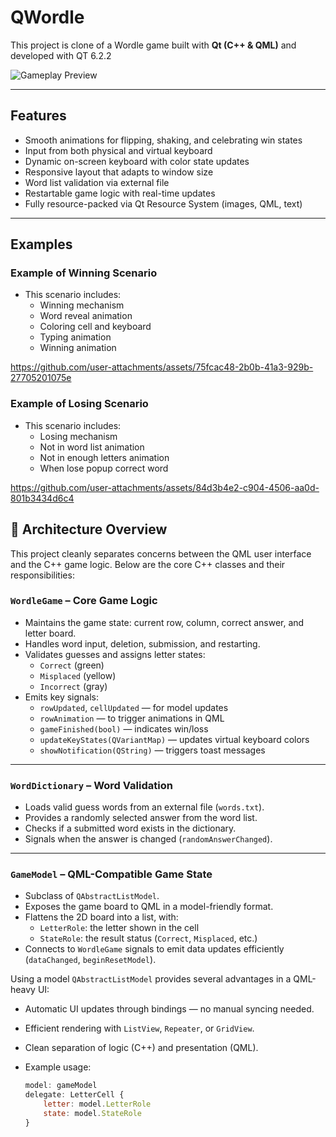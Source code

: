 # QWordle 

This project is clone of a Wordle game built with **Qt (C++ & QML)** and developed with QT 6.2.2

![Gameplay Preview](preview.gif)

---

## Features

- Smooth animations for flipping, shaking, and celebrating win states
- Input from both physical and virtual keyboard
- Dynamic on-screen keyboard with color state updates
- Responsive layout that adapts to window size
- Word list validation via external file
- Restartable game logic with real-time updates
- Fully resource-packed via Qt Resource System (images, QML, text)

---

## Examples

### Example of Winning Scenario
- This scenario includes:
  - Winning mechanism  
  - Word reveal animation  
  - Coloring cell and keyboard  
  - Typing animation  
  - Winning animation

https://github.com/user-attachments/assets/75fcac48-2b0b-41a3-929b-27705201075e



### Example of Losing Scenario
- This scenario includes:
  - Losing mechanism  
  - Not in word list animation 
  - Not in enough letters animation 
  - When lose popup correct word
    
https://github.com/user-attachments/assets/84d3b4e2-c904-4506-aa0d-801b3434d6c4




## 🧠 Architecture Overview

This project cleanly separates concerns between the QML user interface and the C++ game logic. Below are the core C++ classes and their responsibilities:

### `WordleGame` – Core Game Logic

- Maintains the game state: current row, column, correct answer, and letter board.
- Handles word input, deletion, submission, and restarting.
- Validates guesses and assigns letter states:
  - `Correct` (green)
  - `Misplaced` (yellow)
  - `Incorrect` (gray)
- Emits key signals:
  - `rowUpdated`, `cellUpdated` — for model updates
  - `rowAnimation` — to trigger animations in QML
  - `gameFinished(bool)` — indicates win/loss
  - `updateKeyStates(QVariantMap)` — updates virtual keyboard colors
  - `showNotification(QString)` — triggers toast messages

---

### `WordDictionary` – Word Validation

- Loads valid guess words from an external file (`words.txt`).
- Provides a randomly selected answer from the word list.
- Checks if a submitted word exists in the dictionary.
- Signals when the answer is changed (`randomAnswerChanged`).

---

### `GameModel` – QML-Compatible Game State

- Subclass of `QAbstractListModel`.
- Exposes the game board to QML in a model-friendly format.
- Flattens the 2D board into a list, with:
  - `LetterRole`: the letter shown in the cell
  - `StateRole`: the result status (`Correct`, `Misplaced`, etc.)
- Connects to `WordleGame` signals to emit data updates efficiently (`dataChanged`, `beginResetModel`).

Using a model  `QAbstractListModel` provides several advantages in a QML-heavy UI:
- Automatic UI updates through bindings — no manual syncing needed.
- Efficient rendering with `ListView`, `Repeater`, or `GridView`.
- Clean separation of logic (C++) and presentation (QML).
- Example usage:

  ```qml
  model: gameModel
  delegate: LetterCell {
      letter: model.LetterRole
      state: model.StateRole
  }
